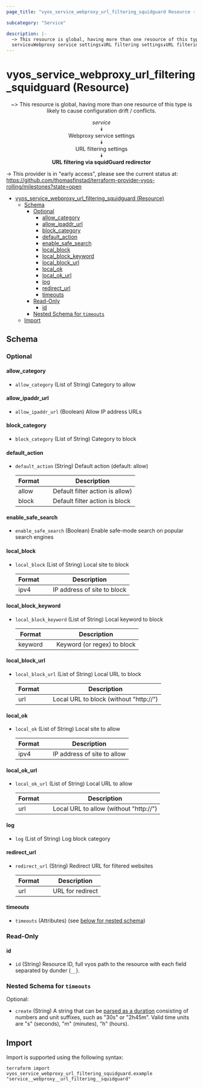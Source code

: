 ```yaml
---
page_title: "vyos_service_webproxy_url_filtering_squidguard Resource - vyos"

subcategory: "Service"

description: |-
  ~> This resource is global, having more than one resource of this type is likely to cause configuration drift / conflicts.
  service⯯Webproxy service settings⯯URL filtering settings⯯URL filtering via squidGuard redirector
---
```


# vyos_service_webproxy_url_filtering_squidguard (Resource)
<center>

~> This resource is global, having more than one resource of this type is likely to cause configuration drift / conflicts.

*service*  
⯯  
Webproxy service settings  
⯯  
URL filtering settings  
⯯  
**URL filtering via squidGuard redirector**


</center>

-> This provider is in "early access", please see the current status at: https://github.com/thomasfinstad/terraform-provider-vyos-rolling/milestones?state=open

<!--TOC-->

- [vyos_service_webproxy_url_filtering_squidguard (Resource)](#vyos_service_webproxy_url_filtering_squidguard-resource)
  - [Schema](#schema)
    - [Optional](#optional)
      - [allow_category](#allow_category)
      - [allow_ipaddr_url](#allow_ipaddr_url)
      - [block_category](#block_category)
      - [default_action](#default_action)
      - [enable_safe_search](#enable_safe_search)
      - [local_block](#local_block)
      - [local_block_keyword](#local_block_keyword)
      - [local_block_url](#local_block_url)
      - [local_ok](#local_ok)
      - [local_ok_url](#local_ok_url)
      - [log](#log)
      - [redirect_url](#redirect_url)
      - [timeouts](#timeouts)
    - [Read-Only](#read-only)
      - [id](#id)
    - [Nested Schema for `timeouts`](#nested-schema-for-timeouts)
  - [Import](#import)

<!--TOC-->

<!-- schema generated by tfplugindocs -->
## Schema

### Optional

#### allow_category
- `allow_category` (List of String) Category to allow
#### allow_ipaddr_url
- `allow_ipaddr_url` (Boolean) Allow IP address URLs
#### block_category
- `block_category` (List of String) Category to block
#### default_action
- `default_action` (String) Default action (default: allow)

    |  Format  &emsp;|  Description                      |
    |----------|-----------------------------------|
    |  allow   &emsp;|  Default filter action is allow)  |
    |  block   &emsp;|  Default filter action is block   |
#### enable_safe_search
- `enable_safe_search` (Boolean) Enable safe-mode search on popular search engines
#### local_block
- `local_block` (List of String) Local site to block

    |  Format  &emsp;|  Description                  |
    |----------|-------------------------------|
    |  ipv4    &emsp;|  IP address of site to block  |
#### local_block_keyword
- `local_block_keyword` (List of String) Local keyword to block

    |  Format   &emsp;|  Description                  |
    |-----------|-------------------------------|
    |  keyword  &emsp;|  Keyword (or regex) to block  |
#### local_block_url
- `local_block_url` (List of String) Local URL to block

    |  Format  &emsp;|  Description                             |
    |----------|------------------------------------------|
    |  url     &emsp;|  Local URL to block (without &#34;http://&#34;)  |
#### local_ok
- `local_ok` (List of String) Local site to allow

    |  Format  &emsp;|  Description                  |
    |----------|-------------------------------|
    |  ipv4    &emsp;|  IP address of site to allow  |
#### local_ok_url
- `local_ok_url` (List of String) Local URL to allow

    |  Format  &emsp;|  Description                             |
    |----------|------------------------------------------|
    |  url     &emsp;|  Local URL to allow (without &#34;http://&#34;)  |
#### log
- `log` (List of String) Log block category
#### redirect_url
- `redirect_url` (String) Redirect URL for filtered websites

    |  Format  &emsp;|  Description       |
    |----------|--------------------|
    |  url     &emsp;|  URL for redirect  |
#### timeouts
- `timeouts` (Attributes) (see [below for nested schema](#nestedatt--timeouts))

### Read-Only

#### id
- `id` (String) Resource ID, full vyos path to the resource with each field separated by dunder (`__`).

<a id="nestedatt--timeouts"></a>
### Nested Schema for `timeouts`

Optional:

- `create` (String) A string that can be [parsed as a duration](https://pkg.go.dev/time#ParseDuration) consisting of numbers and unit suffixes, such as &#34;30s&#34; or &#34;2h45m&#34;. Valid time units are &#34;s&#34; (seconds), &#34;m&#34; (minutes), &#34;h&#34; (hours).

## Import

Import is supported using the following syntax:

```shell
terraform import vyos_service_webproxy_url_filtering_squidguard.example "service__webproxy__url_filtering__squidguard"
```
